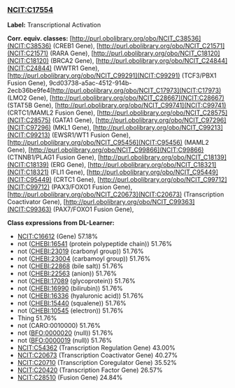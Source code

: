
### [NCIT:C17554](http://purl.obolibrary.org/obo/NCIT_C17554)
**Label:** Transcriptional Activation

**Corr. equiv. classes:** [http://purl.obolibrary.org/obo/NCIT_C38536](NCIT:C38536) (CREB1 Gene), [http://purl.obolibrary.org/obo/NCIT_C21571](NCIT:C21571) (RARA Gene), [http://purl.obolibrary.org/obo/NCIT_C18120](NCIT:C18120) (BRCA2 Gene), [http://purl.obolibrary.org/obo/NCIT_C24844](NCIT:C24844) (WWTR1 Gene), [http://purl.obolibrary.org/obo/NCIT_C99291](NCIT:C99291) (TCF3/PBX1 Fusion Gene), 9cd03738-a5ac-4512-914b-2ecb36be9fe4[http://purl.obolibrary.org/obo/NCIT_C17973](NCIT:C17973) (LMO2 Gene), [http://purl.obolibrary.org/obo/NCIT_C28667](NCIT:C28667) (STAT5B Gene), [http://purl.obolibrary.org/obo/NCIT_C99741](NCIT:C99741) (CRTC1/MAML2 Fusion Gene), [http://purl.obolibrary.org/obo/NCIT_C28575](NCIT:C28575) (GATA1 Gene), [http://purl.obolibrary.org/obo/NCIT_C97296](NCIT:C97296) (MKL1 Gene), [http://purl.obolibrary.org/obo/NCIT_C99213](NCIT:C99213) (EWSR1/WT1 Fusion Gene), [http://purl.obolibrary.org/obo/NCIT_C95456](NCIT:C95456) (MAML2 Gene), [http://purl.obolibrary.org/obo/NCIT_C99866](NCIT:C99866) (CTNNB1/PLAG1 Fusion Gene), [http://purl.obolibrary.org/obo/NCIT_C18139](NCIT:C18139) (ERG Gene), [http://purl.obolibrary.org/obo/NCIT_C18321](NCIT:C18321) (FLI1 Gene), [http://purl.obolibrary.org/obo/NCIT_C95449](NCIT:C95449) (CRTC1 Gene), [http://purl.obolibrary.org/obo/NCIT_C99712](NCIT:C99712) (PAX3/FOXO1 Fusion Gene), [http://purl.obolibrary.org/obo/NCIT_C20673](NCIT:C20673) (Transcription Coactivator Gene), [http://purl.obolibrary.org/obo/NCIT_C99363](NCIT:C99363) (PAX7/FOXO1 Fusion Gene), 

**Class expressions from DL-Learner:**

- [NCIT:C16612](http://purl.obolibrary.org/obo/NCIT_C16612) (Gene) 57.18%
- not ([CHEBI:16541](http://purl.obolibrary.org/obo/CHEBI_16541) (protein polypeptide chain)) 51.76%
- not ([CHEBI:23019](http://purl.obolibrary.org/obo/CHEBI_23019) (carbonyl group)) 51.76%
- not ([CHEBI:23004](http://purl.obolibrary.org/obo/CHEBI_23004) (carbamoyl group)) 51.76%
- not ([CHEBI:22868](http://purl.obolibrary.org/obo/CHEBI_22868) (bile salt)) 51.76%
- not ([CHEBI:22563](http://purl.obolibrary.org/obo/CHEBI_22563) (anion)) 51.76%
- not ([CHEBI:17089](http://purl.obolibrary.org/obo/CHEBI_17089) (glycoprotein)) 51.76%
- not ([CHEBI:16990](http://purl.obolibrary.org/obo/CHEBI_16990) (bilirubin)) 51.76%
- not ([CHEBI:16336](http://purl.obolibrary.org/obo/CHEBI_16336) (hyaluronic acid)) 51.76%
- not ([CHEBI:15440](http://purl.obolibrary.org/obo/CHEBI_15440) (squalene)) 51.76%
- not ([CHEBI:10545](http://purl.obolibrary.org/obo/CHEBI_10545) (electron)) 51.76%
- Thing 51.76%
- not (CARO:0010000) 51.76%
- not ([BFO:0000020](http://purl.obolibrary.org/obo/BFO_0000020) (null)) 51.76%
- not ([BFO:0000019](http://purl.obolibrary.org/obo/BFO_0000019) (null)) 51.76%
- [NCIT:C54362](http://purl.obolibrary.org/obo/NCIT_C54362) (Transcription Regulation Gene) 43.00%
- [NCIT:C20673](http://purl.obolibrary.org/obo/NCIT_C20673) (Transcription Coactivator Gene) 40.27%
- [NCIT:C20710](http://purl.obolibrary.org/obo/NCIT_C20710) (Transcription Coregulator Gene) 35.52%
- [NCIT:C20420](http://purl.obolibrary.org/obo/NCIT_C20420) (Transcription Factor Gene) 26.57%
- [NCIT:C28510](http://purl.obolibrary.org/obo/NCIT_C28510) (Fusion Gene) 24.84%


